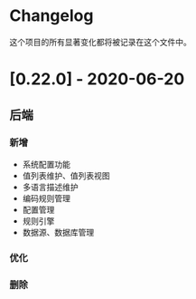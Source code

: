 # Changelog

这个项目的所有显著变化都将被记录在这个文件中。

# [0.22.0] - 2020-06-20

## 后端
### 新增
- 系统配置功能
- 值列表维护、值列表视图
- 多语言描述维护
- 编码规则管理
- 配置管理
- 规则引擎
- 数据源、数据库管理
### 优化


### 删除

